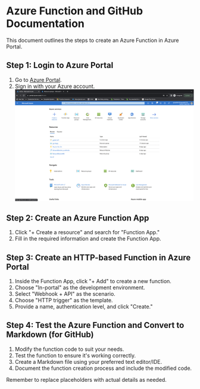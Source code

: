 # Azure Function and GitHub Documentation

This document outlines the steps to create an Azure Function in Azure Portal.

## Step 1: Login to Azure Portal

1. Go to [Azure Portal](https://portal.azure.com/).
2. Sign in with your Azure account.
![Azure Portal](images/1_1_AzurePortal.png)

## Step 2: Create an Azure Function App

1. Click "+ Create a resource" and search for "Function App."
2. Fill in the required information and create the Function App.

## Step 3: Create an HTTP-based Function in Azure Portal

1. Inside the Function App, click "+ Add" to create a new function.
2. Choose "In-portal" as the development environment.
3. Select "Webhook + API" as the scenario.
4. Choose "HTTP trigger" as the template.
5. Provide a name, authentication level, and click "Create."

## Step 4: Test the Azure Function and Convert to Markdown (for GitHub)

1. Modify the function code to suit your needs.
2. Test the function to ensure it's working correctly.
3. Create a Markdown file using your preferred text editor/IDE.
4. Document the function creation process and include the modified code.

Remember to replace placeholders with actual details as needed.

